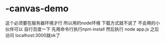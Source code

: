 # -canvas-demo
这个必须要在服务器环境才行 所以用的node环境 下载方式就不说了 不会用的小伙伴可以 自行百度一下 先用命令行执行npm install
然后执行 node app.js
之后访问 localhost:3000就ok了
